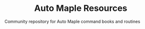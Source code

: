 <h1 align="center">Auto Maple Resources</h1>
Community repository for Auto Maple command books and routines
      
